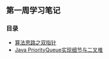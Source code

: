 ## 第一周学习笔记

### 目录
- [算法思路之双指针](./算法思路之双指针.md)
- [Java PriorityQueue实现细节与二叉堆](./Incomplete-Java%20PriorityQueue实现细节与二叉堆.md)
